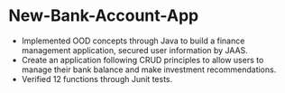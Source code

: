 # New-Bank-Account-App

- Implemented OOD concepts through Java to build a finance management application, secured user information by JAAS.
- Create an application following CRUD principles to allow users to manage their bank balance and make investment recommendations.
- Verified 12 functions through Junit tests.
